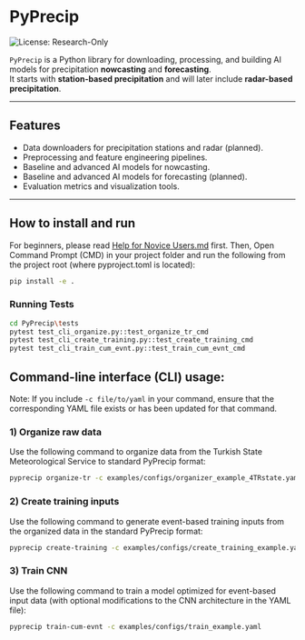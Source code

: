 # PyPrecip

![License: Research-Only](https://img.shields.io/badge/license-Research--Only-orange)

`PyPrecip` is a Python library for downloading, processing, and building AI models for precipitation **nowcasting** and **forecasting**.  
It starts with **station-based precipitation** and will later include **radar-based precipitation**.

---

## Features 

- Data downloaders for precipitation stations and radar (planned). 
- Preprocessing and feature engineering pipelines.
- Baseline and advanced AI models for nowcasting.
- Baseline and advanced AI models for forecasting (planned).
- Evaluation metrics and visualization tools.

---

## How to install and run
For beginners, please read [Help for Novice Users.md](Help%20for%20Novice%20Users.md) first. Then, Open Command Prompt (CMD) in your project folder and run the following from the project root (where pyproject.toml is located):
```bash 
pip install -e .
```

### Running Tests 
```bash 
cd PyPrecip\tests
pytest test_cli_organize.py::test_organize_tr_cmd
pytest test_cli_create_training.py::test_create_training_cmd
pytest test_cli_train_cum_evnt.py::test_train_cum_evnt_cmd
```

## Command-line interface (CLI) usage: 
Note: If you include `-c file/to/yaml` in your command, ensure that the corresponding YAML file exists or has been updated for that command.
### 1) Organize raw data  
Use the following command to organize data from the Turkish State Meteorological Service to standard PyPrecip format:
```bash 
pyprecip organize-tr -c examples/configs/organizer_example_4TRstate.yaml 
``` 

### 2) Create training inputs 
Use the following command to generate event-based training inputs from the organized data in the standard PyPrecip format:
```bash 
pyprecip create-training -c examples/configs/create_training_example.yaml  
```

### 3) Train CNN  
Use the following command to train a model optimized for event-based input data (with optional modifications to the CNN architecture in the YAML file):
```bash 
pyprecip train-cum-evnt -c examples/configs/train_example.yaml  
```



